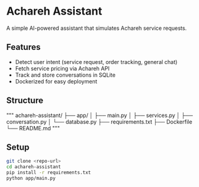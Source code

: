 # Achareh Assistant

A simple AI-powered assistant that simulates Achareh service requests.

## Features
- Detect user intent (service request, order tracking, general chat)
- Fetch service pricing via Achareh API
- Track and store conversations in SQLite
- Dockerized for easy deployment

## Structure
"""
achareh-assistant/
├── app/
│   ├── main.py
│   ├── services.py
│   ├── conversation.py
│   └── database.py
├── requirements.txt
├── Dockerfile
└── README.md
"""

## Setup

```bash
git clone <repo-url>
cd achareh-assistant
pip install -r requirements.txt
python app/main.py
